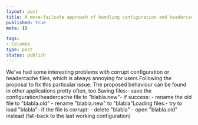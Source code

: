 ```yaml
--- 
layout: post
title: A more-failsafe approach of handling configuration and headercache loading/saving
published: true
meta: {}

tags: 
- Columba
type: post
status: publish
---
```

We've had some interesting problems with corrupt configuration or headercache files, which is always annoying for users.Following the proposal to fix this particular issue. The proposed behaviour can be found in other applications pretty often, too.Saving files:- save the configuration/headercache file to "blabla.new"- if success:  - rename the old file to "blabla.old"  - rename "blabla.new" to "blabla"Loading files:- try to load "blabla"- if the file is corrupt:  - delete "blabla"  - open "blabla.old" instead (fall-back to the last working configuration)

